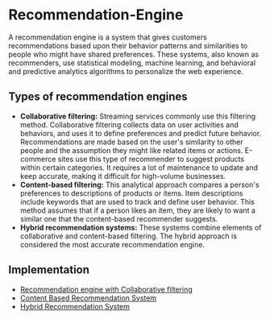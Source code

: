 # Recommendation-Engine
A recommendation engine is a system that gives customers recommendations based upon their behavior patterns and similarities to people who might have shared preferences. These systems, also known as recommenders, use statistical modeling, machine learning, and behavioral and predictive analytics algorithms to personalize the web experience.

## Types of recommendation engines
+ **Collaborative filtering:** Streaming services commonly use this filtering method. Collaborative filtering collects data on user activities and behaviors, and uses it to define preferences and predict future behavior. Recommendations are made based on the user's similarity to other people and the assumption they might like related items or actions. E-commerce sites use this type of recommender to suggest products within certain categories. It requires a lot of maintenance to update and keep accurate, making it difficult for high-volume businesses.
+ **Content-based filtering:** This analytical approach compares a person's preferences to descriptions of products or items. Item descriptions include keywords that are used to track and define user behavior. This method assumes that if a person likes an item, they are likely to want a similar one that the content-based recommender suggests.
+ **Hybrid recommendation systems:** These systems combine elements of collaborative and content-based filtering. The hybrid approach is considered the most accurate recommendation engine.

## Implementation
+ [Recommendation engine with Collaborative filtering](https://github.com/prem-y/Recommendation-Engine/tree/main/Collaborative%20Filtering)
+ [Content Based Recommendation System]()
+ [Hybrid Recommendation System]()
